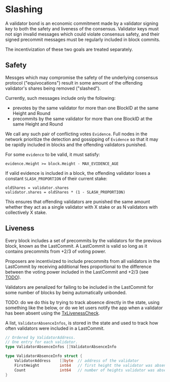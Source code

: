 
# Slashing

A validator bond is an economic commitment made by a validator signing key to both the safety and liveness of
the consensus. Validator keys must not sign invalid messages which could
violate consensus safety, and their signed precommit messages must be regularly included in
block commits. 

The incentivization of these two goals are treated separately.

## Safety

Messges which may compromise the safety of the underlying consensus protocol ("equivocations")
result in some amount of the offending validator's shares being removed ("slashed").

Currently, such messages include only the following:

- prevotes by the same validator for more than one BlockID at the same
  Height and Round 
- precommits by the same validator for more than one BlockID at the same
  Height and Round 

We call any such pair of conflicting votes `Evidence`. Full nodes in the network prioritize the 
detection and gossipping of `Evidence` so that it may be rapidly included in blocks and the offending
validators punished.

For some `evidence` to be valid, it must satisfy: 

`evidence.Height >= block.Height - MAX_EVIDENCE_AGE`

If valid evidence is included in a block, the offending validator loses
a constant `SLASH_PROPORTION` of their current stake:

```
oldShares = validator.shares
validator.shares = oldShares * (1 - SLASH_PROPORTION)
```

This ensures that offending validators are punished the same amount whether they
act as a single validator with X stake or as N validators with collectively X
stake.



## Liveness

Every block includes a set of precommits by the validators for the previous block, 
known as the LastCommit. A LastCommit is valid so long as it contains precommits from +2/3 of voting power.

Proposers are incentivized to include precommits from all
validators in the LastCommit by receiving additional fees
proportional to the difference between the voting power included in the
LastCommit and +2/3 (see [TODO](https://github.com/cosmos/cosmos-sdk/issues/967)).

Validators are penalized for failing to be included in the LastCommit for some
number of blocks by being automatically unbonded.


TODO: do we do this by trying to track absence directly in the state, using
something like the below, or do we let users notify the app when a validator has
been absent using the
[TxLivenessCheck](https://github.com/cosmos/cosmos-sdk/blob/develop/docs/spec/staking/spec-technical.md#txlivelinesscheck).


A list, `ValidatorAbsenceInfos`, is stored in the state and used to track how often
validators were included in a LastCommit.

```go
// Ordered by ValidatorAddress.
// One entry for each validator.
type ValidatorAbsenceInfos []ValidatorAbsenceInfo

type ValidatorAbsenceInfo struct {
    ValidatorAddress    []byte  // address of the validator 
    FirstHeight         int64   // first height the validator was absent
    Count               int64   // number of heights validator was absent since (and including) first
}
```

